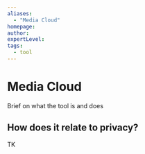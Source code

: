 ```yaml
---
aliases:
  - "Media Cloud"
homepage: 
author: 
expertLevel: 
tags:
  - tool
---
```

# Media Cloud

Brief on what the tool is and does 

## How does it relate to privacy?

TK 

